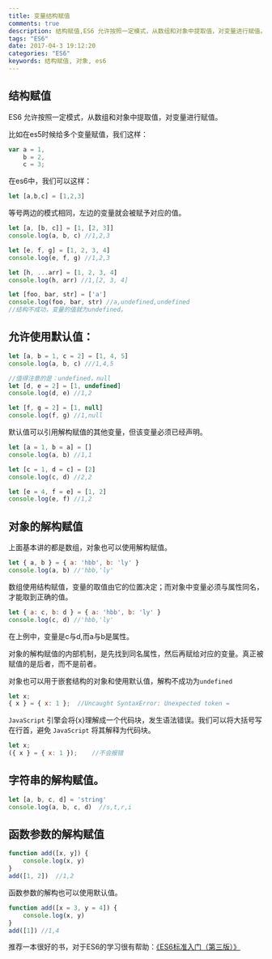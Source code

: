 ```yaml
---
title: 变量结构赋值
comments: true
description: 结构赋值,ES6 允许按照一定模式，从数组和对象中提取值，对变量进行赋值。
tags: "ES6"
date: 2017-04-3 19:12:20
categories: "ES6"
keywords: 结构赋值, 对象, es6
---
```


## 结构赋值

ES6 允许按照一定模式，从数组和对象中提取值，对变量进行赋值。

比如在es5时候给多个变量赋值，我们这样：


```js
var a = 1,
    b = 2,
    c = 3;
```
在es6中，我们可以这样：

```js
let [a,b,c] = [1,2,3]
```

等号两边的模式相同，左边的变量就会被赋予对应的值。

```js
let [a, [b, c]] = [1, [2, 3]]
console.log(a, b, c) //1,2,3

let [e, f, g] = [1, 2, 3, 4]
console.log(e, f, g) //1,2,3

let [h, ...arr] = [1, 2, 3, 4]
console.log(h, arr) //1,[2, 3, 4]

let [foo, bar, str] = ['a']
console.log(foo, bar, str) //a,undefined,undefined
//结构不成功，变量的值就为undefined。
```
## 允许使用默认值：

```js
let [a, b = 1, c = 2] = [1, 4, 5]
console.log(a, b, c) ///1,4,5

//值得注意的是：undefined，null
let [d, e = 2] = [1, undefined]
console.log(d, e) //1,2

let [f, g = 2] = [1, null]
console.log(f, g) //1,null
```

默认值可以引用解构赋值的其他变量，但该变量必须已经声明。

```js
let [a = 1, b = a] = []
console.log(a, b) //1,1

let [c = 1, d = c] = [2]
console.log(c, d) //2,2

let [e = 4, f = e] = [1, 2]
console.log(e, f) //1,2
```

## 对象的解构赋值

上面基本讲的都是数组，对象也可以使用解构赋值。

```js
let { a, b } = { a: 'hbb', b: 'ly' }
console.log(a, b) //'hbb,'ly'
```

数组使用结构赋值，变量的取值由它的位置决定；而对象中变量必须与属性同名，才能取到正确的值。

```js
let { a: c, b: d } = { a: 'hbb', b: 'ly' }
console.log(c, d) //'hbb,'ly'
```

在上例中，变量是c与d,而a与b是属性。

对象的解构赋值的内部机制，是先找到同名属性，然后再赋给对应的变量。真正被赋值的是后者，而不是前者。

对象也可以用于嵌套结构的对象和使用默认值，解构不成功为`undefined`

```js
let x;
{ x } = { x: 1 };  //Uncaught SyntaxError: Unexpected token =
```

`JavaScript` 引擎会将{x}理解成一个代码块，发生语法错误。我们可以将大括号写在行首，避免 `JavaScript` 将其解释为代码块。

```js
let x;
({ x } = { x: 1 });    //不会报错
```

## 字符串的解构赋值。

```js
let [a, b, c, d] = 'string'
console.log(a, b, c, d)  //s,t,r,i
```

## 函数参数的解构赋值

```js
function add([x, y]) {
    console.log(x, y)
}
add([1, 2])  //1,2
```

函数参数的解构也可以使用默认值。

```js
function add([x = 3, y = 4]) {
    console.log(x, y)
}
add([1]) //1,4
```


推荐一本很好的书，对于ES6的学习很有帮助：[《ES6标准入门（第三版）》](http://es6.ruanyifeng.com/)